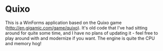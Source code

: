 Quixo
================

This is a WinForms application based on the Quixo game (http://en.gigamic.com/game/quixo). It's old code that I've had sitting around for quite some time, and I have no plans of updating it - feel free to play around with and modernize if you want. The engine is quite the CPU and memory hog!